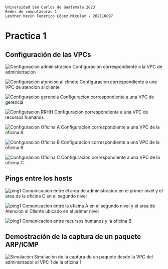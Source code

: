 ~~~
Universidad San Carlos de Guatemala 2023
Redes de computadoras 1
Lesther Kevin Federico López Miculax - 202110897
~~~

# Practica 1

## Configuración de las VPCs

 ![Configuracion administracion](images/config_admin.jpg)
Configuracion correspondiente a la VPC de administracion

 ![Configuracion atencion al clinete](images/config_atencion.jpg)
Configuracion correspondiente a una VPC de atencion al cliente

 ![Configuracion gerencia](images/config_gerencia.jpg)
Configuracion correspondiente a una VPC de gerencia

 ![Configuracion RRHH](images/config_RRHH.jpg)
Configuracion correspondiente a una VPC de recursos humanos

 ![Configuracion Oficina A](images/config_oficinaA.jpg)
Configuracion correspondiente a una VPC de la oficina A

 ![Configuracion Oficina B](images/config_oficinaB.jpg)
Configuracion correspondiente a una VPC de la oficina B

 ![Configuracion Oficina C](images/config_oficinaC.jpg)
Configuracion correspondiente a una VPC de la oficina C


##  Pings entre los hosts

 ![ping1](images/ping1.jpg)
Comunicacion entre el area de administracion en el primer nivel y el area de la oficina C en el segundo nivel

 ![ping1](images/ping2.jpg)
Comunicacion entre la oficina A en el segundo nivel y el area de Atencion al Cliente ubicado en el primer nivel

 ![ping1](images/ping3.jpg)
Comunicacion entre recursos humanos y la oficina B

##  Demostración de la captura de un paquete ARP/ICMP

 ![Simulacion](images/simulacion1.jpg)
Simulación de la captura de un paquete desde la VPC del administrador al VPC 1 de la oficina 1